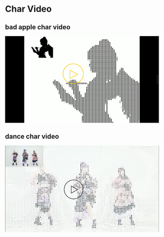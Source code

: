 # Char Video
## bad apple char video
[![Watch the video](https://github.com/IRONMANMARK/Char_Video/blob/master/video_data/cover.png)](https://www.youtube.com/embed/6d-pd-cWYjU)
## dance char video
[![Watch the video](https://github.com/IRONMANMARK/Char_Video/blob/master/video_data/cover2.png)](https://youtu.be/q5wXBjMKT6s)
